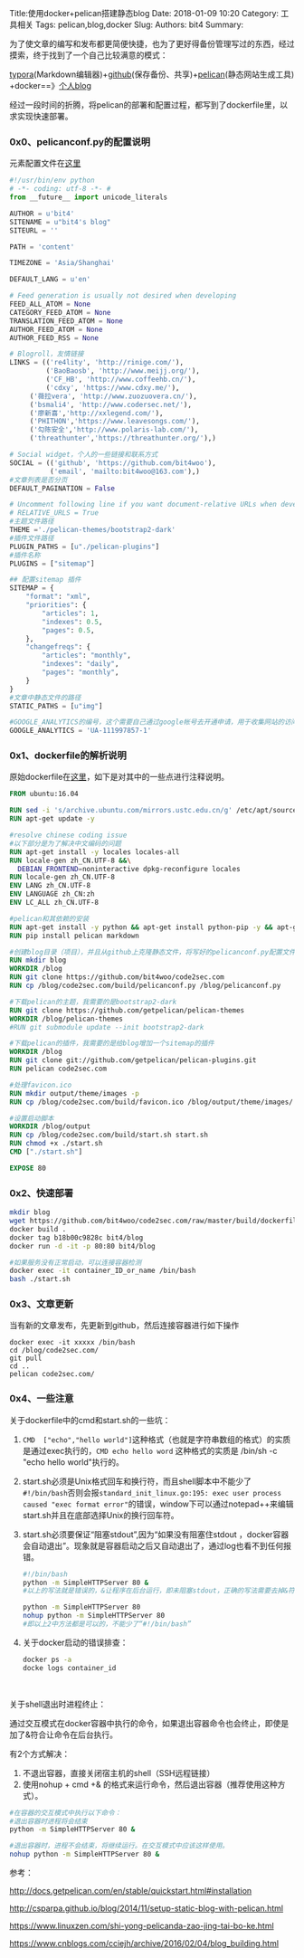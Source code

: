 Title:使用docker+pelican搭建静态blog
Date: 2018-01-09 10:20
Category: 工具相关
Tags: pelican,blog,docker
Slug: 
Authors: bit4
Summary: 



为了使文章的编写和发布都更简便快捷，也为了更好得备份管理写过的东西，经过摸索，终于找到了一个自己比较满意的模式：

[typora](https://www.typora.io/)(Markdown编辑器)+[github](https://github.com/bit4woo/code2sec.com)(保存备份、共享)+[pelican](http://docs.getpelican.com)(静态网站生成工具) +docker==》[个人blog](http://www.code2sec.com/)

经过一段时间的折腾，将pelican的部署和配置过程，都写到了dockerfile里，以求实现快速部署。



### 0x0、pelicanconf.py的配置说明

元素配置文件在[这里](https://github.com/bit4woo/code2sec.com/blob/master/build/pelicanconf.py)

```python
#!/usr/bin/env python
# -*- coding: utf-8 -*- #
from __future__ import unicode_literals

AUTHOR = u'bit4'
SITENAME = u"bit4's blog"
SITEURL = ''

PATH = 'content'

TIMEZONE = 'Asia/Shanghai'

DEFAULT_LANG = u'en'

# Feed generation is usually not desired when developing
FEED_ALL_ATOM = None
CATEGORY_FEED_ATOM = None
TRANSLATION_FEED_ATOM = None
AUTHOR_FEED_ATOM = None
AUTHOR_FEED_RSS = None

# Blogroll，友情链接
LINKS = (('re4lity', 'http://rinige.com/'),
         ('BaoBaosb', 'http://www.meijj.org/'),
         ('CF_HB', 'http://www.coffeehb.cn/'),
         ('cdxy', 'https://www.cdxy.me/'),
	 ('薇拉vera', 'http://www.zuozuovera.cn/'),
	 ('bsmali4', 'http://www.codersec.net/'),
	 ('廖新喜','http://xxlegend.com/'),
	 ('PHITHON','https://www.leavesongs.com/'),
	 ('勾陈安全','http://www.polaris-lab.com/'),
	 ('threathunter','https://threathunter.org/'),)

# Social widget，个人的一些链接和联系方式
SOCIAL = (('github', 'https://github.com/bit4woo'),
          ('email', 'mailto:bit4woo@163.com'),)
#文章列表是否分页
DEFAULT_PAGINATION = False

# Uncomment following line if you want document-relative URLs when developing
# RELATIVE_URLS = True
#主题文件路径
THEME ='./pelican-themes/bootstrap2-dark'
#插件文件路径
PLUGIN_PATHS = [u"./pelican-plugins"]
#插件名称
PLUGINS = ["sitemap"]

## 配置sitemap 插件
SITEMAP = {
    "format": "xml",
    "priorities": {
        "articles": 1,
        "indexes": 0.5,
        "pages": 0.5,
    },
    "changefreqs": {
        "articles": "monthly",
        "indexes": "daily",
        "pages": "monthly",
    }
}
#文章中静态文件的路径
STATIC_PATHS = [u"img"]

#GOOGLE_ANALYTICS的编号，这个需要自己通过google帐号去开通申请，用于收集网站的访问统计之类的信息。 
GOOGLE_ANALYTICS = 'UA-111997857-1'

```



### 0x1、dockerfile的解析说明

原始dockerfile在[这里](https://github.com/bit4woo/code2sec.com/blob/master/build/dockerfile)，如下是对其中的一些点进行注释说明。

```dockerfile
FROM ubuntu:16.04

RUN sed -i 's/archive.ubuntu.com/mirrors.ustc.edu.cn/g' /etc/apt/sources.list
RUN apt-get update -y 

#resolve chinese coding issue
#以下部分是为了解决中文编码的问题
RUN apt-get install -y locales locales-all
RUN locale-gen zh_CN.UTF-8 &&\
  DEBIAN_FRONTEND=noninteractive dpkg-reconfigure locales
RUN locale-gen zh_CN.UTF-8
ENV LANG zh_CN.UTF-8
ENV LANGUAGE zh_CN:zh
ENV LC_ALL zh_CN.UTF-8

#pelican和其依赖的安装
RUN apt-get install -y python && apt-get install python-pip -y && apt-get install git -y
RUN pip install pelican markdown

#创建blog目录（项目），并且从github上克隆静态文件，将写好的pelicanconf.py配置文件进行替换。
RUN mkdir blog
WORKDIR /blog
RUN git clone https://github.com/bit4woo/code2sec.com
RUN cp /blog/code2sec.com/build/pelicanconf.py /blog/pelicanconf.py

#下载pelican的主题，我需要的是bootstrap2-dark
RUN git clone https://github.com/getpelican/pelican-themes
WORKDIR /blog/pelican-themes
#RUN git submodule update --init bootstrap2-dark

#下载pelican的插件，我需要的是给blog增加一个sitemap的插件
WORKDIR /blog
RUN git clone git://github.com/getpelican/pelican-plugins.git
RUN pelican code2sec.com

#处理favicon.ico
RUN mkdir output/theme/images -p
RUN cp /blog/code2sec.com/build/favicon.ico /blog/output/theme/images/

#设置启动脚本
WORKDIR /blog/output
RUN cp /blog/code2sec.com/build/start.sh start.sh
RUN chmod +x ./start.sh
CMD ["./start.sh"]

EXPOSE 80
```



### 0x2、快速部署

```bash
mkdir blog
wget https://github.com/bit4woo/code2sec.com/raw/master/build/dockerfile
docker build .
docker tag b18b00c9828c bit4/blog
docker run -d -it -p 80:80 bit4/blog

#如果服务没有正常启动，可以连接容器检测
docker exec -it container_ID_or_name /bin/bash
bash ./start.sh
```



### 0x3、文章更新

当有新的文章发布，先更新到github，然后连接容器进行如下操作

```
docker exec -it xxxxx /bin/bash
cd /blog/code2sec.com/
git pull
cd ..
pelican code2sec.com/
```



### 0x4、一些注意

关于dockerfile中的cmd和start.sh的一些坑：

1. `CMD  ["echo","hello world"]`这种格式（也就是字符串数组的格式）的实质是通过exec执行的，`CMD echo hello word` 这种格式的实质是 /bin/sh -c "echo hello world"执行的。

2. start.sh必须是Unix格式回车和换行符，而且shell脚本中不能少了`#!/bin/bash`否则会报`standard_init_linux.go:195: exec user process caused "exec format error"`的错误，window下可以通过notepad++来编辑start.sh并且在底部选择Unix的换行回车符。

3. start.sh必须要保证“阻塞stdout”,因为“如果没有阻塞住stdout ，docker容器会自动退出”。现象就是容器启动之后又自动退出了，通过log也看不到任何报错。

   ```bash
   #!/bin/bash
   python -m SimpleHTTPServer 80 &
   #以上的写法就是错误的，&让程序在后台运行，即未阻塞stdout，正确的写法需要去掉&符号。感谢皓烟洎铭师傅的指导。

   python -m SimpleHTTPServer 80
   nohup python -m SimpleHTTPServer 80
   #即以上2中方法都是可以的，不能少了“#!/bin/bash”
   ```

4. 关于docker启动的错误排查：

   ```bash
   docker ps -a
   docke logs container_id
   ```

   ​

关于shell退出时进程终止：

通过交互模式在docker容器中执行的命令，如果退出容器命令也会终止，即使是加了&符合让命令在后台执行。

有2个方式解决：

1. 不退出容器，直接关闭宿主机的shell（SSH远程链接）
2. 使用nohup + cmd +& 的格式来运行命令，然后退出容器（推荐使用这种方式）。

```bash
#在容器的交互模式中执行以下命令：
#退出容器时进程将会结束
python -m SimpleHTTPServer 80 &

#退出容器时，进程不会结束，将继续运行。在交互模式中应该这样使用。
nohup python -m SimpleHTTPServer 80 &
```



参考：

http://docs.getpelican.com/en/stable/quickstart.html#installation

http://csparpa.github.io/blog/2014/11/setup-static-blog-with-pelican.html

https://www.linuxzen.com/shi-yong-pelicanda-zao-jing-tai-bo-ke.html

https://www.cnblogs.com/cciejh/archive/2016/02/04/blog_building.html